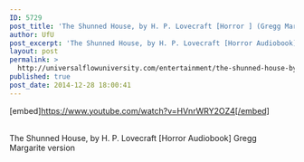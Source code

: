```yaml
---
ID: 5729
post_title: 'The Shunned House, by H. P. Lovecraft [Horror ] (Gregg Margarite narration version)'
author: UfU
post_excerpt: 'The Shunned House, by H. P. Lovecraft [Horror Audiobook] Gregg Margarite version'
layout: post
permalink: >
  http://universalflowuniversity.com/entertainment/the-shunned-house-by-h-p-lovecraft-horror-gregg-margarite-narration-version/
published: true
post_date: 2014-12-28 18:00:41
---
```

[embed]https://www.youtube.com/watch?v=HVnrWRY2OZ4[/embed]</br></br>
<p>The Shunned House, by H. P. Lovecraft [Horror Audiobook] Gregg Margarite version</p>